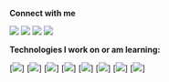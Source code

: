 **Connect with me**

[<img src="https://img.shields.io/badge/HackerRank-000000?style=flat&logo=HackerRank&logoColor=white">](https://www.hackerrank.com/morhen)
[<img src="https://img.shields.io/badge/LinkedIn-000000?style=flat&logo=linkedin&logoColor=white">](https://www.linkedin.com/in/gustavorss/)
[<img src="https://img.shields.io/badge/GitHub-100000?style=flat&logo=github&logoColor=white">](https://github.com/GustavoRss)
[<img src="https://img.shields.io/badge/Gmail-100000?style=flat&logo=Gmail&logoColor=white">](mailto:gustavoreisdev@gmail.com)

**Technologies I work on or am learning:**

[<img src="https://img.shields.io/badge/C%23-%23000000.svg?style=flat&logo=c-sharp&logoColor=white">]
[<img src="https://img.shields.io/badge/.NET-000000?style=flat&logo=.net&logoColor=white">]
[<img src="https://img.shields.io/badge/java-000000.svg?style=for-the-badge&logo=java&logoColor=white">]
[<img src="https://img.shields.io/badge/angular-000000.svg?style=flat&logo=c-sharp&logoColor=white">]
[<img src="https://img.shields.io/badge/react-%23000000.svg?style=flat&logo=c-sharp&logoColor=white">]
[<img src="https://img.shields.io/badge/mysql-000000?style=flat&logo=mysql&logoColor=white">]
[<img src="https://img.shields.io/badge/Microsoft%20SQL%20Server-000000?style=flat&logo=Microsoft%20SQL%20Server&logoColor=white">]
[<img src="https://img.shields.io/badge/postgres-000000?style=flat&logo=postgres&logoColor=white">]
